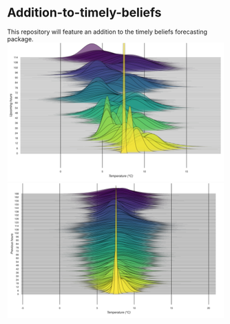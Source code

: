 # Addition-to-timely-beliefs
This repository will feature an addition to the timely beliefs forecasting package.
![Ridgeline plot with fixed viewpoint](timely-beliefs-master/timely_beliefs/docs/fixed_viewpoint_ridgeline.png)
![Ridgeline plot with belief history](timely-beliefs-master/timely_beliefs/docs/belief_history_ridgeline.png)
